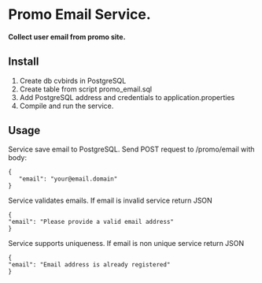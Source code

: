 # Promo Email Service.

#### Collect user email from promo site.

## Install

1. Create db cvbirds in PostgreSQL
2. Create table from script promo_email.sql
3. Add PostgreSQL address and credentials to application.properties
4. Compile and run the service.

## Usage

Service save email to PostgreSQL. Send POST request to /promo/email with body:<br>
```
{
   "email": "your@email.domain"
}
```

Service validates emails. If email is invalid service return JSON<br>
```
{
"email": "Please provide a valid email address"
}
```

Service supports uniqueness. If email is non unique service return JSON
```
{
"email": "Email address is already registered"
}
```